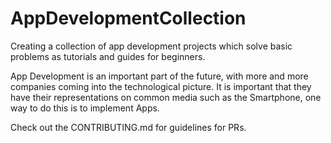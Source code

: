 # AppDevelopmentCollection
Creating a collection of app development projects which solve basic problems as tutorials and guides for beginners.

App Development is an important part of the future, with more and more companies coming into the technological picture. It is important that they have their representations on common media such as the Smartphone, one way to do this is to implement Apps.

Check out the CONTRIBUTING.md for guidelines for PRs.